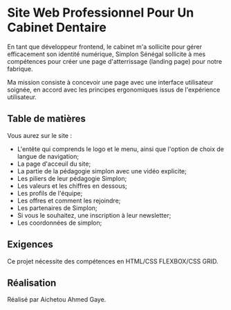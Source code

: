 # Site Web Professionnel Pour Un Cabinet Dentaire

​En tant que développeur frontend, le cabinet m'a sollicite pour gérer efficacement son identité numérique, Simplon Sénégal sollicite à mes compétences pour créer une page d'atterrissage (landing page) pour notre fabrique. 

Ma mission consiste à concevoir une page avec une interface utilisateur soignée, en accord avec les principes ergonomiques issus de l'expérience utilisateur.

## Table de matières
 Vous aurez sur le site :
- L'entête qui comprends le logo et le menu, ainsi que l'option de choix de langue de navigation;
- La page d'acceuil du site;
- La partie de la pédagogie simplon avec une vidéo explicite;
- Les piliers de leur pédagogie Simplon;
- Les valeurs et les chiffres en dessous; 
- Les profils de l'équipe;
- Les offres et comment les rejoindre; 
- Les partenaires de Simplon;
- Si vous le souhaitez, une inscription à leur newsletter;
- Les coordonnées de simplon;    

## Exigences

Ce projet nécessite des compétences en HTML/CSS FLEXBOX/CSS GRID.

## Réalisation

Réalisé par Aichetou Ahmed Gaye.